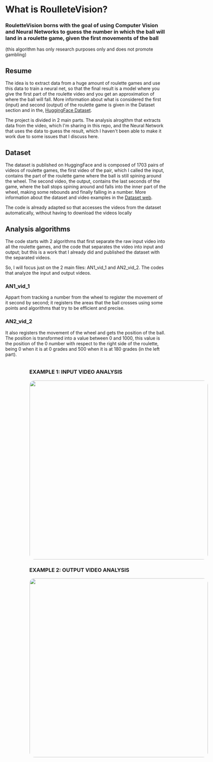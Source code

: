 
<style>

.vertical-container {
    display: flex;  
    flex-direction: column;
    gap: 60px;  
}

.image-container img {
    width: 560px;
    height: auto;
    border-radius: 15px;
}

  .container {
    width: 90%;
    margin: 0 auto;
  }
  .container2 {
    width: 70%;
    margin: 0 auto;
  }

  .text-center {
    text-align: center;
  }

  .score-amount {
    margin: 20 inherit
  }

  .image-container {

    display: flex;
    justify-content: space-between;
  }
  
  
</style>

# What is RoulleteVision?
### RouletteVision borns with the goal of using Computer Vision and Neural Networks to guess the number in which the ball will land in a roulette game, given the first movements of the ball

(this algorithm has only research purposes only and does not promote gambling)

## Resume
The idea is to extract data from a huge amount of roulette games and use this data to train a neural net, so that the final result is a model where you give the first part of the roulette video and you get an approximation of where the ball will fall. More information about what is considered the first (input) and second (output) of the roulette game is given in the Dataset section and in the, [HuggingFace Dataset](https://huggingface.co/datasets/mp-coder/RouletteVision-Dataset).

The project is divided in 2 main parts. The analysis alrogithm that extracts data from the video, which I'm sharing in this repo, and the Neural Network that uses the data to guess the result, which I haven't been able to make it work due to some issues that I discuss here.

## Dataset

The dataset is published on HuggingFace and is composed of 1703 pairs of videos of roulette games, the first video of the pair, which I called the input, contains the part of the roulette game where the ball is still spining around the wheel. The second video, the output, contains the last seconds of the game, where the ball stops spining around and falls into the inner part of the wheel, making some rebounds and finally falling in a number.
More information about the dataset and video examples in the [Dataset web](https://huggingface.co/datasets/mp-coder/RouletteVision-Dataset).

The code is already adapted so that accesses the videos from the dataset automatically, without having to download the videos locally

## Analysis algorithms

The code starts with 2 algorithms that first separate the raw input video into all the roulette games, and the code that separates the video into input and output; but this is a work that I already did and published the dataset with the separated videos.

So, I will focus just on the 2 main files: AN1_vid_1 and AN2_vid_2. The codes that analyze the input and output videos. 

### AN1_vid_1
Appart from tracking a number from the wheel to register the movement of it second by second; it registers the areas that the ball crosses using some points and algorithms that try to be efficient and precise.

### AN2_vid_2
It also registers the movement of the wheel and gets the position of the ball. The position is transformed into a value between 0 and 1000, this value is the position of the 0 number with respect to the right side of the roulette, being 0 when it is at 0 grades and 500 when it is at 180 grades (in the left part).


<html lang="en">
  <div class="container2">
      <div class="text-center">
      </div>
    <div class="image-container">
      <div>
        <h3 class="Input">EXAMPLE 1: INPUT VIDEO ANALYSIS </h3>
        <img src="https://huggingface.co/datasets/mp-coder/RouletteVision-Dataset/resolve/main/Examples/ONL-EX1.gif" width=500>
      </div>
    </div>
  </div>
</html>

<html lang="en">
  <div class="container2">
      <div class="text-center">
      </div>
    <div class="image-container">
      <div>
        <h3 class="Output">EXAMPLE 2: OUTPUT VIDEO ANALYSIS</h3>
        <img src="https://huggingface.co/datasets/mp-coder/RouletteVision-Dataset/resolve/main/Examples/ONL-EX2.gif" width=500>
      </div>
    </div>
  </div>
</html>

